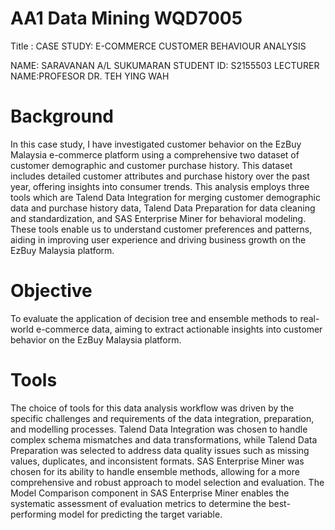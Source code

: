 # AA1 Data Mining WQD7005

Title : CASE STUDY: E-COMMERCE CUSTOMER BEHAVIOUR ANALYSIS

NAME:	SARAVANAN A/L SUKUMARAN
STUDENT ID:	S2155503
LECTURER NAME:PROFESOR DR. TEH YING WAH


# Background
In this case study, I have investigated customer behavior on the EzBuy Malaysia e-commerce platform using a comprehensive two dataset of customer demographic and customer purchase history. This dataset includes detailed customer attributes and purchase history over the past year, offering insights into consumer trends. This analysis employs three tools which are Talend Data Integration for merging customer demographic data and purchase history data, Talend Data Preparation for data cleaning and standardization, and SAS Enterprise Miner for behavioral modeling. These tools enable us to understand customer preferences and patterns, aiding in improving user experience and driving business growth on the EzBuy Malaysia platform.

# Objective
To evaluate the application of decision tree and ensemble methods to real-world e-commerce data, aiming to extract actionable insights into customer behavior on the EzBuy Malaysia platform.

# Tools
The choice of tools for this data analysis workflow was driven by the specific challenges and requirements of the data integration, preparation, and modelling processes. Talend Data Integration was chosen to handle complex schema mismatches and data transformations, while Talend Data Preparation was selected to address data quality issues such as missing values, duplicates, and inconsistent formats. SAS Enterprise Miner was chosen for its ability to handle ensemble methods, allowing for a more comprehensive and robust approach to model selection and evaluation. The Model Comparison component in SAS Enterprise Miner enables the systematic assessment of evaluation metrics to determine the best-performing model for predicting the target variable.

